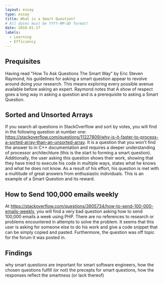 ```yaml
---
layout: essay
type: essay
title: What is a Smart Question?
# All dates must be YYYY-MM-DD format!
date: 2018-01-17
labels:
  - Learning
  - Efficiency
---
```


## Prequisites 

Having read "How To Ask Questions The Smart Way" by Eric Steven Raymond, his guidelines for asking a smart question appear to revolve around doing your research. This means exploring every possible avenue available before asking an expert. Raymond notes that  A show of respect goes a long way in asking a question and is a prerequisite to asking a Smart Question.


## Sorted and Unsorted Arrays

If you search all questions in StackOverflow and sort by votes, you will find in the following question at number one: https://stackoverflow.com/questions/11227809/why-is-it-faster-to-process-a-sorted-array-than-an-unsorted-array. It is a question that you won't find the answer to in C++ documentation and requires a deeper understanding of processor architechture (this is the start to forming a smart question). Additionally, the user asking this question shows their work, showing that they have tried to execute his code in multiple ways, states what he knows and what he does not know. As a result of his effort, his question is met with a multitude of great answers from enthusiastic individuals. This is an example of a Smart Question and its reward.

## How to Send 100,000 emails weekly

At https://stackoverflow.com/questions/3905734/how-to-send-100-000-emails-weekly, you will find a very bad question asking how to send 100,000 emails a week using PHP. There are no references to research or problems encountered in attempts to solve the problem. It seems that this user is asking for someone else to do his work and give a code snippet that can be simply copied and pasted. Furthermore, the question was off topic for the forum it was posted in. 

## Findings

why smart questions are important for smart software engineers, how the chosen questions fulfill (or not) the precepts for smart questions, how the responses reflect the smartness (or lack thereof)
